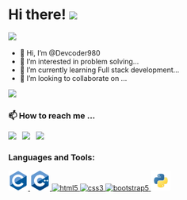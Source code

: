  # Hi there! <img src="https://github.com/TheDudeThatCode/TheDudeThatCode/blob/master/Assets/Hi.gif" width="35" />
![](https://camo.githubusercontent.com/992babdffd8c74a1502de375fbdf7e4d54773242/68747470733a2f2f6d656469612e67697068792e636f6d2f6d656469612f53576f536b4e36447854737a71494b4571762f67697068792e676966)
- 👋 Hi, I’m @Devcoder980
- 👀 I’m interested in problem solving...
- 🌱 I’m currently learning Full stack development...
- 💞️ I’m looking to collaborate on ...

![](https://komarev.com/ghpvc/?username=devcoder980)

### 📫 How to reach me ...
[<img src="https://github.com/sciencepal/sciencepal/blob/master/assets/discord-round.svg" width="3.5%"/>](https://discord.com/channels/@prabhudev#6694)  &nbsp; [<img src="https://img.icons8.com/color/48/000000/twitter.png" width="3.5%"/>](https://twitter.com/BindPrabhudevJK)  &nbsp; [<img src="https://img.icons8.com/color/48/000000/linkedin.png" width="3.5%"/>](https://www.linkedin.com/in/prabhudev-bind-773000250/) 
<!---
Devcoder980/Devcoder980 is a ✨ special ✨ repository because its `README.md` (this file) appears on your GitHub profile.
You can click the Preview link to take a look at your changes.
--->

<h3>Languages and Tools:</h3>
    <p>
        <a href="https://www.cprogramming.com/" target="_blank" rel="noreferrer">
            <img src="https://raw.githubusercontent.com/devicons/devicon/master/icons/c/c-original.svg" alt="c"
                width="40" height="40" />
        </a>
        <a href="https://www.w3schools.com/cpp/" target="_blank" rel="noreferrer">
            <img src="https://raw.githubusercontent.com/devicons/devicon/master/icons/cplusplus/cplusplus-original.svg"
                alt="cplusplus" width="40" height="40" />
        </a>
        <a href="https://www.w3schools.com/java/" target="_blank" rel="noreferrer">
            <img src="https://logos-download.com/wp-content/uploads/2017/07/HTML5_badge.png" alt="html5" width="40"
                height="40" />
        </a>
        <a href="https://www.w3schools.com/html5/" target="_blank" rel="noreferrer">
            <img src="https://joshua-d-miller.com/assets/img/CSS.png" alt="css3" width="40" height="40" />
        </a>
         <a href="https://www.w3schools.com/bootstrap5/" target="_blank" rel="noreferrer">
            <img src="https://seeklogo.com/images/B/bootstrap-5-logo-85A1F11F4F-seeklogo.com.png" alt="bootstrap5"
                width="40" height="40" />
    </a>
  <code><img height="40" src="https://raw.githubusercontent.com/github/explore/80688e429a7d4ef2fca1e82350fe8e3517d3494d/topics/python/python.png"></code>


